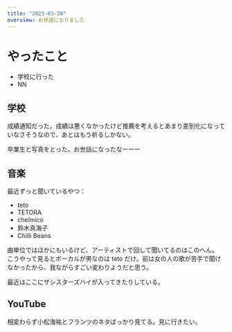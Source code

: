 ```yaml
---
title: "2023-03-20"
overview: お世話になりました
---
```


# やったこと

- 学校に行った
- NN

## 学校

成績通知だった。成績は悪くなかったけど推薦を考えるとあまり差別化になっていなさそうなので、あとはもう祈るしかない。

卒業生と写真をとった。お世話になったなーーー

## 音楽

最近ずっと聞いているやつ：

- teto
- TETORA
- chelmico
- 鈴木真海子
- Chilli Beans

曲単位ではほかにもいるけど、アーティストで回して聞いてるのはこのへん。
こうやって見るとボーカルが男なのは teto
だけ。前は女の人の歌が苦手で聞けなかったから、我ながらすごい変わりようだと思う。

最近はここにザシスターズハイが入ってきたりしている。

## YouTube

相変わらず小松海祐とフランツのネタばっかり見てる。見に行きたい。
